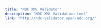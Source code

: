 ```yaml
---
title: "NDC XML Validator"
description: "NDC XML Validation tool"
link: "http://ndc-validator.open-ndc.org/"
---
```


